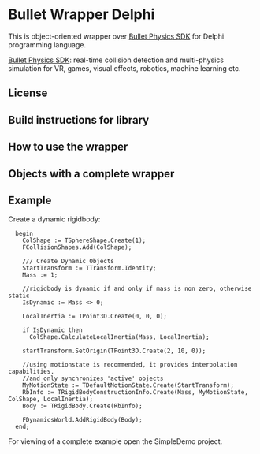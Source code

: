 # Bullet Wrapper Delphi
This is object-oriented wrapper over [Bullet Physics SDK](https://github.com/bulletphysics/bullet3/) for Delphi programming language.

[Bullet Physics SDK](https://github.com/bulletphysics/bullet3/): real-time collision detection and multi-physics simulation for VR, games, visual effects, robotics, machine learning etc.

## License

## Build instructions for library

## How to use the wrapper

## Objects with a complete wrapper

## Example
Create a dynamic rigidbody:
```
  begin
    ColShape := TSphereShape.Create(1);
    FCollisionShapes.Add(ColShape);

    /// Create Dynamic Objects
    StartTransform := TTransform.Identity;
    Mass := 1;

    //rigidbody is dynamic if and only if mass is non zero, otherwise static
    IsDynamic := Mass <> 0;

    LocalInertia := TPoint3D.Create(0, 0, 0);

    if IsDynamic then
      ColShape.CalculateLocalInertia(Mass, LocalInertia);

    startTransform.SetOrigin(TPoint3D.Create(2, 10, 0));

    //using motionstate is recommended, it provides interpolation capabilities,
    //and only synchronizes 'active' objects
    MyMotionState := TDefaultMotionState.Create(StartTransform);
    RbInfo := TRigidBodyConstructionInfo.Create(Mass, MyMotionState, ColShape, LocalInertia);
    Body := TRigidBody.Create(RbInfo);

    FDynamicsWorld.AddRigidBody(Body);
  end;
```
For viewing of a complete example open the SimpleDemo project.
